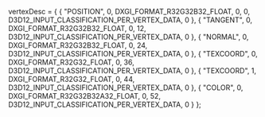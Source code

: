 vertexDesc =
{
    { "POSITION", 0, DXGI_FORMAT_R32G32B32_FLOAT, 0, 0, D3D12_INPUT_CLASSIFICATION_PER_VERTEX_DATA, 0 },
    { "TANGENT", 0, DXGI_FORMAT_R32G32B32_FLOAT, 0, 12, D3D12_INPUT_CLASSIFICATION_PER_VERTEX_DATA, 0 },
    { "NORMAL", 0, DXGI_FORMAT_R32G32B32_FLOAT, 0, 24, D3D12_INPUT_CLASSIFICATION_PER_VERTEX_DATA, 0 },
    { "TEXCOORD", 0, DXGI_FORMAT_R32G32_FLOAT, 0, 36, D3D12_INPUT_CLASSIFICATION_PER_VERTEX_DATA, 0 },
    { "TEXCOORD", 1, DXGI_FORMAT_R32G32_FLOAT, 0, 44, D3D12_INPUT_CLASSIFICATION_PER_VERTEX_DATA, 0 },
    { "COLOR", 0, DXGI_FORMAT_R32G32B32A32_FLOAT, 0, 52, D3D12_INPUT_CLASSIFICATION_PER_VERTEX_DATA, 0 }
};